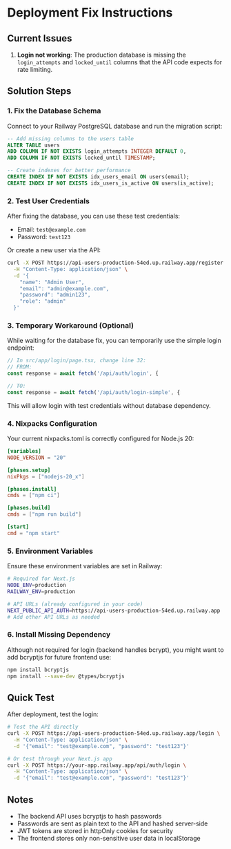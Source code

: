 # Deployment Fix Instructions

## Current Issues

1. **Login not working**: The production database is missing the `login_attempts` and `locked_until` columns that the API code expects for rate limiting.

## Solution Steps

### 1. Fix the Database Schema

Connect to your Railway PostgreSQL database and run the migration script:

```sql
-- Add missing columns to the users table
ALTER TABLE users 
ADD COLUMN IF NOT EXISTS login_attempts INTEGER DEFAULT 0,
ADD COLUMN IF NOT EXISTS locked_until TIMESTAMP;

-- Create indexes for better performance
CREATE INDEX IF NOT EXISTS idx_users_email ON users(email);
CREATE INDEX IF NOT EXISTS idx_users_is_active ON users(is_active);
```

### 2. Test User Credentials

After fixing the database, you can use these test credentials:
- Email: `test@example.com`
- Password: `test123`

Or create a new user via the API:

```bash
curl -X POST https://api-users-production-54ed.up.railway.app/register \
  -H "Content-Type: application/json" \
  -d '{
    "name": "Admin User",
    "email": "admin@example.com",
    "password": "admin123",
    "role": "admin"
  }'
```

### 3. Temporary Workaround (Optional)

While waiting for the database fix, you can temporarily use the simple login endpoint:

```javascript
// In src/app/login/page.tsx, change line 32:
// FROM:
const response = await fetch('/api/auth/login', {

// TO:
const response = await fetch('/api/auth/login-simple', {
```

This will allow login with test credentials without database dependency.

### 4. Nixpacks Configuration

Your current nixpacks.toml is correctly configured for Node.js 20:

```toml
[variables]
NODE_VERSION = "20"

[phases.setup]
nixPkgs = ["nodejs-20_x"]

[phases.install]
cmds = ["npm ci"]

[phases.build]
cmds = ["npm run build"]

[start]
cmd = "npm start"
```

### 5. Environment Variables

Ensure these environment variables are set in Railway:

```bash
# Required for Next.js
NODE_ENV=production
RAILWAY_ENV=production

# API URLs (already configured in your code)
NEXT_PUBLIC_API_AUTH=https://api-users-production-54ed.up.railway.app
# Add other API URLs as needed
```

### 6. Install Missing Dependency

Although not required for login (backend handles bcrypt), you might want to add bcryptjs for future frontend use:

```bash
npm install bcryptjs
npm install --save-dev @types/bcryptjs
```

## Quick Test

After deployment, test the login:

```bash
# Test the API directly
curl -X POST https://api-users-production-54ed.up.railway.app/login \
  -H "Content-Type: application/json" \
  -d '{"email": "test@example.com", "password": "test123"}'

# Or test through your Next.js app
curl -X POST https://your-app.railway.app/api/auth/login \
  -H "Content-Type: application/json" \
  -d '{"email": "test@example.com", "password": "test123"}'
```

## Notes

- The backend API uses bcryptjs to hash passwords
- Passwords are sent as plain text to the API and hashed server-side
- JWT tokens are stored in httpOnly cookies for security
- The frontend stores only non-sensitive user data in localStorage